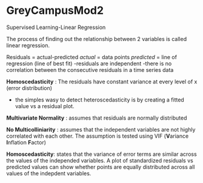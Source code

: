 # GreyCampusMod2
Supervised Learning-Linear Regression

The process of finding out the relationship between 2 variables is called linear regression.

Residuals = actual-predicted
*actual* = data points
*predicted* = line of regression (line of best fit)
-residuals are independent 
-there is no correlation between the consecutive residuals in a time series data 

**Homoscedasticity** : The residuals have constant variance at every level of x (error distribution)
- the simples wasy to detect heteroscedasticity is by creating a fitted value vs a residual plot.

**Multivariate Normality** : assumes that residuals are normally distributed

**No Multicolliniarity** : assumes that the independent variables are not highly correlated with each other. The assumption is tested using VIF (**V**ariance **I**nflation **F**actor)

**Homoscedasticity**: states that the variance of error terms are similar across the values of the independed variables. A plot of standardized residuals vs predicted values can show whether points are equally distributed across all values of the indepdent variables. 
